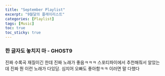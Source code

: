 ```yaml
---
title: "September Playlist"
excerpt: "9월달의 플레이리스트"
categories: [Playlist]
tags: [Music]
toc: true
toc_sticky: true
---
```


### 한 글자도 놓치지 마 - GHOST9
진짜 수록곡 재질이긴 한데 진짜 노래가 좋음ㅋㅋㅋ 스포티파이에서 추천해줘서 알았는데 진짜 뭔 이런 노래가 다있담. 심지어 오빠도 좋아함ㅋㅋ 이러면 말 다했다